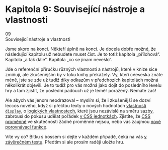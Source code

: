 <div id="kap-souvisejici-before" class="ebook-chapter-before ebook-chapter-before-souvisejici" markdown="1"> 

# Kapitola 9: Související nástroje a vlastnosti

<div class="ebook-chapter-before-image">
  <div class="ebook-chapter-before-number">
    09
  </div>  
  <div class="ebook-chapter-before-heading">
    Související nástroje a vlastnosti
  </div>
</div>

Jsme skoro na konci. Někteří úplně na konci. Je docela dobře možné, že následující kapitolu už nebudete muset číst. Je to totiž kapitola „přílohová“. Kapitola „a tak dále“. Kapitola „co se jinam nevešlo“.

Jde o referenční příručku různých vlastností a nástrojů, které v knize sice zmiňuji, ale zkušenějším by v toku knihy překážely. Vy, kteří céeseska znáte méně, jste se zde už tudíž díky odkazům v předchozích kapitolách možná několikrát objevili. Je to tudíž pro vás možná jako dojít do posledního levelu hry a tam zjistit, že poslední padouch už je téměř poražený. Nemáte zač!

Ale abych vás jenom neodrazoval – myslím si, že i zkušenější se dozví leccos nového, když si přečtou texty o nových hodnotách [vlastnosti `display`](css-display.md), o [logických vlastnostech](css-logical.md), které jsou nezávislé na směru sazby, zabrousí do pokusu udělat pořádek [v CSS jednotkách](jednotky.md). Zjistíte, že [CSS proměnné](css-promenne.md) ve skutečnosti žádné proměnné nejsou, nebo vás zaujmou [nové porovnávací funkce](css-min-max-clamp.md).

Víte vy co? Bitku s bossem si dejte v každém případě, čeká na vás [v závěrečném testu](kap-souvisejici-after.md). Předtím si ale prosím raději uložte hru.
